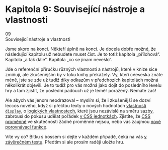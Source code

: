 <div id="kap-souvisejici-before" class="ebook-chapter-before ebook-chapter-before-souvisejici" markdown="1"> 

# Kapitola 9: Související nástroje a vlastnosti

<div class="ebook-chapter-before-image">
  <div class="ebook-chapter-before-number">
    09
  </div>  
  <div class="ebook-chapter-before-heading">
    Související nástroje a vlastnosti
  </div>
</div>

Jsme skoro na konci. Někteří úplně na konci. Je docela dobře možné, že následující kapitolu už nebudete muset číst. Je to totiž kapitola „přílohová“. Kapitola „a tak dále“. Kapitola „co se jinam nevešlo“.

Jde o referenční příručku různých vlastností a nástrojů, které v knize sice zmiňuji, ale zkušenějším by v toku knihy překážely. Vy, kteří céeseska znáte méně, jste se zde už tudíž díky odkazům v předchozích kapitolách možná několikrát objevili. Je to tudíž pro vás možná jako dojít do posledního levelu hry a tam zjistit, že poslední padouch už je téměř poražený. Nemáte zač!

Ale abych vás jenom neodrazoval – myslím si, že i zkušenější se dozví leccos nového, když si přečtou texty o nových hodnotách [vlastnosti `display`](css-display.md), o [logických vlastnostech](css-logical.md), které jsou nezávislé na směru sazby, zabrousí do pokusu udělat pořádek [v CSS jednotkách](jednotky.md). Zjistíte, že [CSS proměnné](css-promenne.md) ve skutečnosti žádné proměnné nejsou, nebo vás zaujmou [nové porovnávací funkce](css-min-max-clamp.md).

Víte vy co? Bitku s bossem si dejte v každém případě, čeká na vás [v závěrečném testu](kap-souvisejici-after.md). Předtím si ale prosím raději uložte hru.
